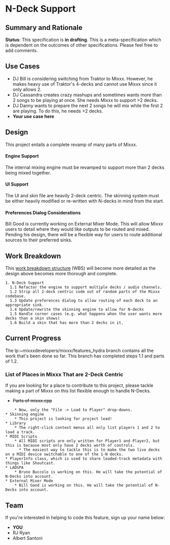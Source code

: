 # N-Deck Support

## Summary and Rationale

**Status**: This specification is **in drafting**. This is a
meta-specification which is dependent on the outcomes of other
specifications. Please feel free to add comments.

## Use Cases

  - DJ Bill is considering switching from Traktor to Mixxx. However, he
    makes heavy use of Traktor's 4-decks and cannot use Mixxx since it
    only allows 2. 
  - DJ Cassandra creates crazy mashups and sometimes wants more than 2
    songs to be playing at once. She needs Mixxx to support \>2 decks.
  - DJ Danny wants to prepare the next 2 songs he will mix while the
    first 2 are playing. To do this, he needs \>2 decks.
  - **Your use case here**

## Design

This project entails a complete revamp of many parts of Mixxx.

#### Engine Support

The internal mixing engine must be revamped to support more than 2 decks
being mixed together.

#### UI Support

The UI and skin file are heavily 2-deck centric. The skinning system
must be either heavily modified or re-written with N-decks in mind from
the start.

#### Preferences Dialog Considerations

Bill Good is currently working on External Mixer Mode. This will allow
Mixxx users to detail where they would like outputs to be routed and
mixed. Pending his design, there will be a flexible way for users to
route additional sources to their preferred sinks.

## Work Breakdown

This [work breakdown
structure](http://en.wikipedia.org/wiki/Work_breakdown_structure) (WBS)
will become more detailed as the design above becomes more thorough and
complete.

    1. N-Deck Support
      1.1 Refactor the engine to support multiple decks / audio channels.
      1.2 Strip all 2-deck centric code out of random parts of the Mixxx codebase.
      1.3 Update preferences dialog to allow routing of each deck to an appropriate sink.
      1.4 Update/rewrite the skinning engine to allow for N-decks 
      1.5 Handle corner cases (e.g. what happens when the user wants more decks than a skin shows)
      1.6 Build a skin that has more than 2 decks in it.

## Current Progress

The lp:\~mixxxdevelopers/mixxx/features\_hydra branch contains all the
work that's been done so far. This branch has completed steps 1.1 and
parts of 1.2.

### List of Places in Mixxx That are 2-Deck Centric

If you are looking for a place to contribute to this project, please
tackle making a part of Mixxx on this list flexible enough to handle
N-Decks.

  - ~~Parts of mixxx.cpp~~

<!-- end list -->

``` 
    * Now, only the "File -> Load to Player" drop-downs.
* Skinning engine
    * This project is looking for project lead!
* Library
    * The right-click context menus all only list players 1 and 2 to load a track.
* MIDI Scripts
    * All MIDI scripts are only written for Player1 and Player2, but this is because most only have 2 decks worth of controls.
      * The easiest way to tackle this is to make the two live decks on a MIDI device switchable to one of the 1-N decks.
* PlayerInfo class, which is used to share loaded-track metadata with things like Shoutcast. 
* LADSPA
    * Bruno Buccolo is working on this. He will take the potential of N-Decks into account.
* External Mixer Mode
    * Bill Good is working on this. He will take the potential of N-Decks into account.

```

## Team

If you're interested in helping to code this feature, sign up your name
below:

  - **YOU**
  - RJ Ryan
  - Albert Santoni
